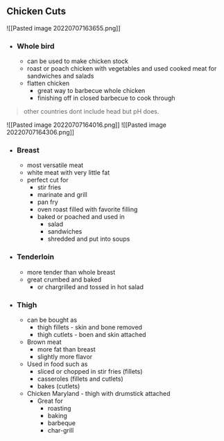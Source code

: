 ## Chicken Cuts
![[Pasted image 20220707163655.png]]
- ### Whole bird
	- can be used to make chicken stock
	- roast or poach chicken with vegetables and used cooked meat for sandwiches and salads
	- flatten chicken
		- great way to barbecue whole chicken
		- finishing off in closed barbecue to cook through
> other countries dont include head but pH does. 

![[Pasted image 20220707164016.png]]
![[Pasted image 20220707164306.png]]
- ### Breast
	- most versatile meat
	- white meat with very little fat
	- perfect cut for 
		- stir fries
		- marinate and grill
		- pan fry
		- oven roast filled with favorite filling
		- baked or poached and used in
			- salad
			- sandwiches
			- shredded and put into soups
- ### Tenderloin
	- more tender than whole breast
	- great crumbed and baked
		- or chargrilled and tossed in hot salad
- ### Thigh
	- can be bought as 
		- thigh fillets - skin and bone removed
		- thigh cutlets - boen and skin attached
	- Brown meat 
		- more fat than breast 
		- slightly more flavor
	- Used in food such as
		- sliced or chopped in stir fries (fillets)
		- casseroles (fillets and cutlets)
		- bakes (cutlets)
	- Chicken Maryland - thigh with drumstick attached
		- Great for
			- roasting
			- baking
			- barbeque
			- char-grill